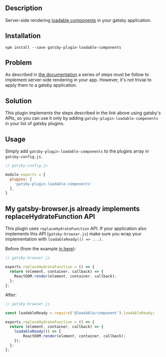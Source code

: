 ## Description

Server-side rendering [loadable components](https://loadable-components.com/) in your gatsby application.

## Installation

`npm install --save gatsby-plugin-loadable-components`

## Problem

As described in [the documentation](https://loadable-components.com/docs/server-side-rendering/) a series of steps 
must be follow to implement server-side rendering in your app. However, it's not trivial to apply them to a gatsby application.

## Solution

This plugin implements the steps described in the link above using gatsby's APIs, so you can use it only by adding 
`gatsby-plugin-loadable-components` in your list of gatsby plugins.

## Usage

Simply add `gatsby-plugin-loadable-components` to the plugins array in `gatsby-config.js`.

```javascript
// gatsby-config.js

module.exports = {
  plugins: [
    'gatsby-plugin-loadable-components'
  ],
}
```

## My gatsby-browser.js already implements replaceHydrateFunction API

This plugin uses `replaceHydrateFunction` API. If your application also implements this API (`gatsby-browser.js`)
make sure you wrap your implementation with `loadableReady(() => ...)`. 

Before (from the example [in here](https://www.gatsbyjs.org/docs/browser-apis/#replaceHydrateFunction)):
```javascript
// gatsby-browser.js

exports.replaceHydrateFunction = () => {
  return (element, container, callback) => {
    ReactDOM.render(element, container, callback);
  };
};
```

After:
```javascript
// gatsby-browser.js

const loadableReady = require('@loadable/component').loadableReady;

exports.replaceHydrateFunction = () => {
  return (element, container, callback) => {
    loadableReady(() => {
        ReactDOM.render(element, container, callback);
    });
  };
};
```
